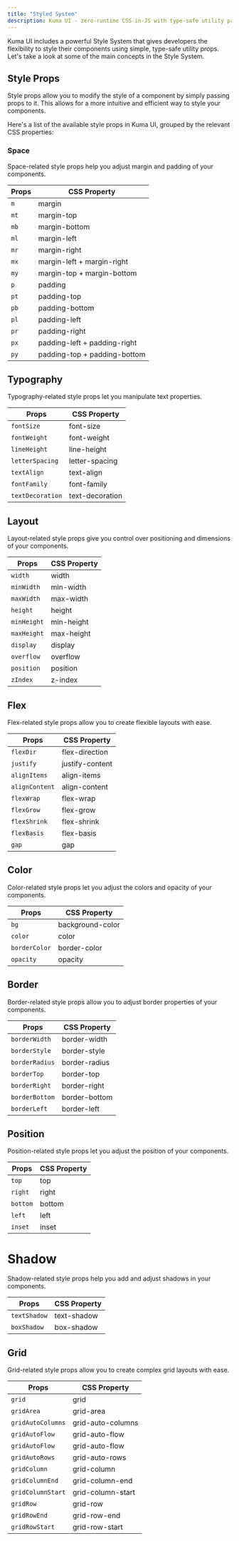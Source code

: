 ```yaml
---
title: "Styled System"
description: Kuma UI - zero-runtime CSS-in-JS with type-safe utility props
---
```


Kuma UI includes a powerful Style System that gives developers the flexibility to style their components using simple, type-safe utility props. Let's take a look at some of the main concepts in the Style System.

## Style Props

Style props allow you to modify the style of a component by simply passing props to it. This allows for a more intuitive and efficient way to style your components.

Here's a list of the available style props in Kuma UI, grouped by the relevant CSS properties:

### Space

Space-related style props help you adjust margin and padding of your components.

| Props | CSS Property |
|-------|--------------|
| `m` | margin |
| `mt` | margin-top |
| `mb` | margin-bottom |
| `ml` | margin-left |
| `mr` | margin-right |
| `mx` | margin-left + margin-right |
| `my` | margin-top + margin-bottom |
| `p` | padding |
| `pt` | padding-top |
| `pb` | padding-bottom |
| `pl` | padding-left |
| `pr` | padding-right |
| `px` | padding-left + padding-right |
| `py` | padding-top + padding-bottom |

## Typography

Typography-related style props let you manipulate text properties.

| Props           | CSS Property  |
| --------------- | ------------- |
| `fontSize`        | font-size     |
| `fontWeight`      | font-weight   |
| `lineHeight`      | line-height   |
| `letterSpacing`   | letter-spacing|
| `textAlign`       | text-align    |
| `fontFamily`      | font-family   |
| `textDecoration`  | text-decoration|

## Layout

Layout-related style props give you control over positioning and dimensions of your components.

| Props       | CSS Property |
| ----------- | ------------ |
| `width`       | width        |
| `minWidth`    | min-width    |
| `maxWidth`    | max-width    |
| `height`      | height       |
| `minHeight`   | min-height   |
| `maxHeight`   | max-height   |
| `display`     | display      |
| `overflow`    | overflow     |
| `position`    | position     |
| `zIndex`      | z-index      |

## Flex

Flex-related style props allow you to create flexible layouts with ease.

| Props         | CSS Property  |
| ------------- | ------------- |
| `flexDir`       | flex-direction|
| `justify`       | justify-content|
| `alignItems`    | align-items   |
| `alignContent`  | align-content |
| `flexWrap`      | flex-wrap     |
| `flexGrow`      | flex-grow     |
| `flexShrink`    | flex-shrink   |
| `flexBasis`     | flex-basis    |
| `gap`           | gap           |

## Color

Color-related style props let you adjust the colors and opacity of your components.

| Props        | CSS Property |
| ------------ | ------------ |
| `bg`           | background-color|
| `color`        | color        |
| `borderColor`  | border-color |
| `opacity`      | opacity      |

## Border

Border-related style props allow you to adjust border properties of your components.

| Props          | CSS Property |
| -------------- | ------------ |
| `borderWidth`    | border-width |
| `borderStyle`    | border-style |
| `borderRadius`   | border-radius|
| `borderTop`      | border-top   |
| `borderRight`    | border-right |
| `borderBottom`   | border-bottom|
| `borderLeft`     | border-left  |

## Position

Position-related style props let you adjust the position of your components.

| Props | CSS Property |
| ----- | ------------ |
| `top`   | top          |
| `right` | right        |
| `bottom`| bottom       |
| `left`  | left         |
| `inset` | inset |

# Shadow

Shadow-related style props help you add and adjust shadows in your components.

| Props       | CSS Property |
| ----------- | ------------ |
| `textShadow`  | text-shadow  |
| `boxShadow`   | box-shadow   |

## Grid

Grid-related style props allow you to create complex grid layouts with ease.


| Props       | CSS Property |
| ----------- | ------------ |
| `grid` |	grid |
| `gridArea` | grid-area |
| `gridAutoColumns` | grid-auto-columns |
| `gridAutoFlow` | grid-auto-flow |
| `gridAutoFlow` | grid-auto-flow |
| `gridAutoRows` | grid-auto-rows |
| `gridColumn` | grid-column |
| `gridColumnEnd` | grid-column-end |
| `gridColumnStart` | grid-column-start |
| `gridRow` | grid-row |
| `gridRowEnd` | grid-row-end |
| `gridRowStart` | grid-row-start |